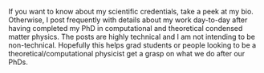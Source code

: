 If you want to know about my scientific credentials, take a peek at my bio. Otherwise, I post frequently with details about my work day-to-day after having completed my PhD in computational and theoretical condensed matter physics. The posts are highly technical and I am not intending to be non-technical. Hopefully this helps grad students or people looking to be a theoretical/computational physicist get a grasp on what we do after our PhDs.
